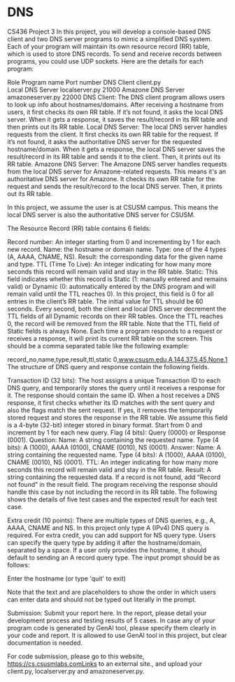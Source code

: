 # DNS
CS436 Project 3
In this project, you will develop a console-based DNS client and two DNS server programs to mimic a simplified DNS system. Each of your program will maintain its own resource record (RR) table, which is used to store DNS records. To send and receive records between programs, you could use UDP sockets. Here are the details for each program:

Role	Program name	Port number
DNS Client	client.py	
Local DNS Server	localserver.py	21000
Amazone DNS Server	amazoneserver.py 	22000
DNS Client: The DNS client program allows users to look up info about hostnames/domains. After receiving a hostname from users, it first checks its own RR table. If it’s not found, it asks the local DNS server. When it gets a response, it saves the result/record in its RR table and then prints out its RR table.
Local DNS Server: The local DNS server handles requests from the client. It first checks its own RR table for the request. If it’s not found, it asks the authoritative DNS server for the requested hostname/domain. When it gets a response, the local DNS server saves the result/record in its RR table and sends it to the client. Then, it prints out its RR table.
Amazone DNS Server: The Amazone DNS server handles requests from the local DNS server for Amazone-related requests. This means it's an authoritative DNS server for Amazone. It checks its own RR table for the request and sends the result/record to the local DNS server. Then, it prints out its RR table.

In this project, we assume the user is at CSUSM campus. This means the local DNS server is also the authoritative DNS server for CSUSM.

The Resource Record (RR) table contains 6 fields:

Record number: An integer starting from 0 and incrementing by 1 for each new record.
Name: the hostname or domain name.
Type: one of the 4 types (A, AAAA, CNAME, NS).
Result: the corresponding data for the given name and type.
TTL (Time To Live): An integer indicating for how many more seconds this record will remain valid and stay in the RR table.
Static: This field indicates whether this record is Static (1: manually entered and remains valid) or Dynamic (0: automatically entered by the DNS program and will remain valid until the TTL reaches 0). In this project, this field is 0 for all entries in the client’s RR table.
The initial value for TTL should be 60 seconds. Every second, both the client and local DNS server decrement the TTL fields of all Dynamic records on their RR tables. Once the TTL reaches 0, the record will be removed from the RR table. Note that the TTL field of Static fields is always None. Each time a program responds to a request or receives a response, it will print its current RR table on the screen. This should be a comma separated table like the following example:

record_no,name,type,result,ttl,static
0,www.csusm.edu,A,144.37.5.45,None,1
The structure of DNS query and response contain the following fields.

Transaction ID (32 bits): The host assigns a unique Transaction ID to each DNS query, and temporarily stores the query until it receives a response for it. The response should contain the same ID. When a host receives a DNS response, it first checks whether its ID matches with the sent query and also the flags match the sent request. If yes, it removes the temporarily stored request and stores the response in the RR table. We assume this field is a 4-byte (32-bit) integer stored in binary format. Start from 0 and increment by 1 for each new query.
Flag (4 bits): Query (0000) or Response (0001).
Question:
Name: A string containing the requested name.
Type (4 bits): A (1000), AAAA (0100), CNAME (0010), NS (0001).
Answer:
Name: A string containing the requested name.
Type (4 bits): A (1000), AAAA (0100), CNAME (0010), NS (0001).
TTL: An integer indicating for how many more seconds this record will remain valid and stay in the RR table.
Result: A string containing the requested data.
If a record is not found, add “Record not found” in the result field. The program receiving the response should handle this case by not including the record in its RR table. The following shows the details of five test cases and the expected result for each test case.

Extra credit (10 points): There are multiple types of DNS queries, e.g., A, AAAA, CNAME and NS. In this project only type A (IPv4) DNS query is required. For extra credit, you can add support for NS query type. Users can specify the query type by adding it after the hostname/domain, separated by a space. If a user only provides the hostname, it should default to sending an A record query type. The input prompt should be as follows:

Enter the hostname (or type 'quit' to exit) <hostname> <query type>

Note that the text <hostname> and <query type> are placeholders to show the order in which users can enter data and should not be typed out literally in the prompt.

Submission: Submit your report here. In the report, please detail your development process and testing results of 5 cases. In case any of your program code is generated by GenAI tool, please specify them clearly in your code and report. It is allowed to use GenAI tool in this project, but clear documentation is needed.

For code submission, please go to this website, https://cs.csusmlabs.comLinks to an external site., and upload your client.py, localserver.py and amazoneserver.py. 
